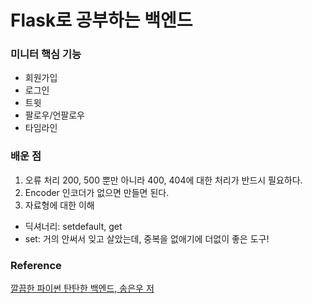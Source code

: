 # Flask로 공부하는 백엔드

### 미니터 핵심 기능
* 회원가입
* 로그인
* 트윗
* 팔로우/언팔로우
* 타임라인

### 배운 점
1. 오류 처리
200, 500 뿐만 아니라 400, 404에 대한 처리가 반드시 필요하다.
2. Encoder
인코더가 없으면 만들면 된다.
3. 자료형에 대한 이해
* 딕셔너리: setdefault, get
* set: 거의 안써서 잊고 살았는데, 중복을 없애기에 더없이 좋은 도구!

### Reference
[깔끔한 파이썬 탄탄한 백엔드, 송은우 저](https://kyobobook.co.kr/product/detailViewKor.laf?mallGb=KOR&ejkGb=KOR&barcode=9791186697757&orderClick=JAj)
